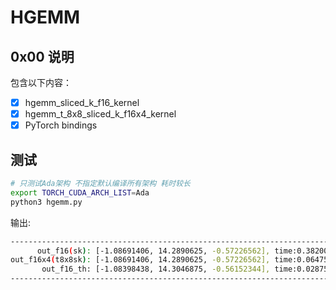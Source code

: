 # HGEMM 

## 0x00 说明

包含以下内容：

- [X] hgemm_sliced_k_f16_kernel 
- [X] hgemm_t_8x8_sliced_k_f16x4_kernel
- [X] PyTorch bindings

## 测试

```bash
# 只测试Ada架构 不指定默认编译所有架构 耗时较长
export TORCH_CUDA_ARCH_LIST=Ada 
python3 hgemm.py
```

输出:

```bash
--------------------------------------------------------------------------------
      out_f16(sk): [-1.08691406, 14.2890625, -0.57226562], time:0.38200140ms
out_f16x4(t8x8sk): [-1.08691406, 14.2890625, -0.57226562], time:0.06475449ms
       out_f16_th: [-1.08398438, 14.3046875, -0.56152344], time:0.02875686ms
--------------------------------------------------------------------------------
```